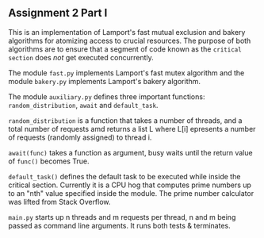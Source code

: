 Assignment 2 Part I
-------------------
This is an implementation of Lamport's fast mutual exclusion and bakery 
algorithms for atomizing access to crucial resources. The purpose of 
both algorithms are to ensure that a segment of code known as the 
`critical section` does _not_ get executed concurrently.

The module `fast.py`   implements Lamport's fast mutex algorithm and 
the module `bakery.py` implements Lamport's bakery algorithm.

The module `auxiliary.py` defines three important functions: `random_distribution`, `await` and `default_task`.

`random_distribution` is a function that takes a number of threads, 
and a total number of requests amd returns a list L where L[i] 
epresents a number of requests (randomly assigned) to thread i.

`await(func)` takes a function as argument, busy waits until 
the return value of `func()` becomes True. 

`default_task()` defines the default task to be executed while 
inside the critical section. Currently it is a CPU hog that 
computes prime numbers up to an "nth" value specified inside the 
module. The prime number calculator was lifted from Stack Overflow.

`main.py` starts up n threads and m requests per thread, n and m being 
passed as command line arguments. It runs both tests & terminates. 
